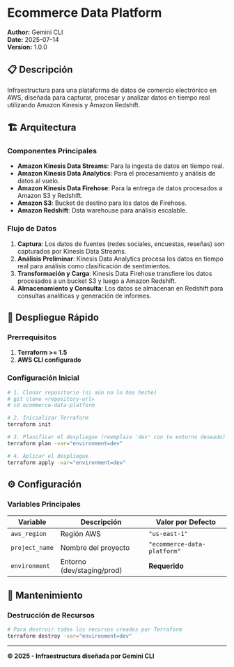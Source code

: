 # Ecommerce Data Platform

**Author:** Gemini CLI  
**Date:** 2025-07-14  
**Version:** 1.0.0

## 📋 Descripción

Infraestructura para una plataforma de datos de comercio electrónico en AWS, diseñada para capturar, procesar y analizar datos en tiempo real utilizando Amazon Kinesis y Amazon Redshift.

## 🏗️ Arquitectura

### Componentes Principales

- **Amazon Kinesis Data Streams**: Para la ingesta de datos en tiempo real.
- **Amazon Kinesis Data Analytics**: Para el procesamiento y análisis de datos al vuelo.
- **Amazon Kinesis Data Firehose**: Para la entrega de datos procesados a Amazon S3 y Redshift.
- **Amazon S3**: Bucket de destino para los datos de Firehose.
- **Amazon Redshift**: Data warehouse para análisis escalable.

### Flujo de Datos

1.  **Captura**: Los datos de fuentes (redes sociales, encuestas, reseñas) son capturados por Kinesis Data Streams.
2.  **Análisis Preliminar**: Kinesis Data Analytics procesa los datos en tiempo real para análisis como clasificación de sentimientos.
3.  **Transformación y Carga**: Kinesis Data Firehose transfiere los datos procesados a un bucket S3 y luego a Amazon Redshift.
4.  **Almacenamiento y Consulta**: Los datos se almacenan en Redshift para consultas analíticas y generación de informes.

## 🚀 Despliegue Rápido

### Prerrequisitos

1.  **Terraform >= 1.5**
2.  **AWS CLI configurado**

### Configuración Inicial

```bash
# 1. Clonar repositorio (si aún no lo has hecho)
# git clone <repository-url>
# cd ecommerce-data-platform

# 2. Inicializar Terraform
terraform init

# 3. Planificar el despliegue (reemplaza 'dev' con tu entorno deseado)
terraform plan -var="environment=dev"

# 4. Aplicar el despliegue
terraform apply -var="environment=dev"
```

## ⚙️ Configuración

### Variables Principales

| Variable | Descripción | Valor por Defecto |
|----------|-------------|-------------------|
| `aws_region` | Región AWS | `"us-east-1"` |
| `project_name` | Nombre del proyecto | `"ecommerce-data-platform"` |
| `environment` | Entorno (dev/staging/prod) | **Requerido** |

## 📝 Mantenimiento

### Destrucción de Recursos

```bash
# Para destruir todos los recursos creados por Terraform
terraform destroy -var="environment=dev"
```

---

**© 2025 - Infraestructura diseñada por Gemini CLI**

